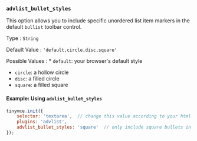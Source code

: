 ### `advlist_bullet_styles`

This option allows you to include specific unordered list item markers in the default `bullist` toolbar control.

Type
: `String`

Default Value
: `'default,circle,disc,square'`

Possible Values
: * `default`: your browser's default style
* `circle`: a hollow circle
* `disc`: a filled circle
* `square`: a filled square

#### Example: Using `advlist_bullet_styles`

```js
tinymce.init({
    selector: 'textarea',  // change this value according to your html
    plugins: 'advlist',
    advlist_bullet_styles: 'square'  // only include square bullets in list
});
```